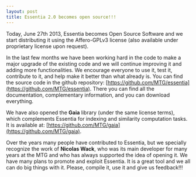 ```yaml
---
layout: post
title: Essentia 2.0 becomes open source!!!
---
```


Today, June 27th 2013, Essentia becomes Open Source Software and we start distributing it using the Affero-GPLv3 license (also available under proprietary license upon request).

In the last few months we have been working hard in the code to make a major upgrade of the existing code and we will continue improving it and adding more functionalities. We encourage everyone to use it, test it, contribute to it, and help make it better than what already is. You can find the source code in the github repository: [https://github.com/MTG/essentia](https://github.com/MTG/essentia). There you can find all the documentation, complementary information, and you can download everything.

We have also opened the **Gaia** library (under the same license terms), which complements Essentia for indexing and similarity computation tasks. It is available at: [https://github.com/MTG/gaia](https://github.com/MTG/gaia).

Over the years many people have contributed to Essentia, but we specially recognize the work of **Nicolas Wack**, who was its main developer for many years at the MTG and who has always supported the idea of opening it. We have many plans to promote and exploit Essentia. It is a great tool and we all can do big things with it. Please, compile it, use it and give us feedback!!!
